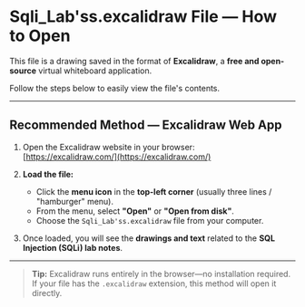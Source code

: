 # Sqli_Lab'ss.excalidraw File — How to Open

This file is a drawing saved in the format of **Excalidraw**, a **free and open-source** virtual whiteboard application.

Follow the steps below to easily view the file's contents.

---

## Recommended Method — Excalidraw Web App

1. Open the Excalidraw website in your browser:  
   [https://excalidraw.com/](https://excalidraw.com/)

2. **Load the file:**
   - Click the **menu icon** in the **top-left corner** (usually three lines / "hamburger" menu).
   - From the menu, select **"Open"** or **"Open from disk"**.
   - Choose the `Sqli_Lab'ss.excalidraw` file from your computer.

3. Once loaded, you will see the **drawings and text** related to the **SQL Injection (SQLi) lab notes**.

---

> **Tip:** Excalidraw runs entirely in the browser—no installation required. If your file has the `.excalidraw` extension, this method will open it directly.
